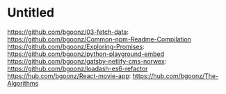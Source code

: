 # Untitled

https://github.com/bgoonz/03-fetch-data: https://github.com/bgoonz/Common-npm-Readme-Compilation
https://github.com/bgoonz/Exploring-Promises: https://github.com/bgoonz/python-playground-embed
https://github.com/bgoonz/gatsby-netlify-cms-norwex: https://github.com/bgoonz/loadash-es6-refactor
https://hub.com/bgoonz/React-movie-app: https://hub.com/bgoonz/The-Algorithms